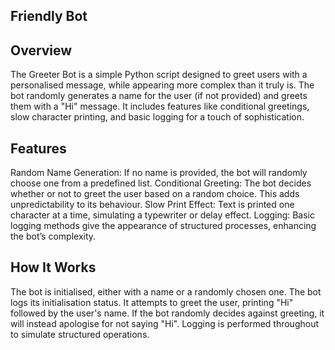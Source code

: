 ## Friendly Bot
## Overview
The Greeter Bot is a simple Python script designed to greet users with a personalised message, while appearing more complex than it truly is. The bot randomly generates a name for the user (if not provided) and greets them with a "Hi" message. It includes features like conditional greetings, slow character printing, and basic logging for a touch of sophistication.

## Features
Random Name Generation: If no name is provided, the bot will randomly choose one from a predefined list.
Conditional Greeting: The bot decides whether or not to greet the user based on a random choice. This adds unpredictability to its behaviour.
Slow Print Effect: Text is printed one character at a time, simulating a typewriter or delay effect.
Logging: Basic logging methods give the appearance of structured processes, enhancing the bot’s complexity.

## How It Works
The bot is initialised, either with a name or a randomly chosen one.
The bot logs its initialisation status.
It attempts to greet the user, printing "Hi" followed by the user's name.
If the bot randomly decides against greeting, it will instead apologise for not saying "Hi".
Logging is performed throughout to simulate structured operations.
